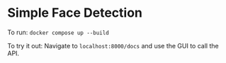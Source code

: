 # Simple Face Detection

To run:
`docker compose up --build`

To try it out:
Navigate to `localhost:8000/docs` and use the GUI to call the API.